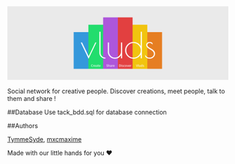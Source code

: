 ![Vluds](/img/banniere.png "Vluds")

 Social network for creative people. Discover creations, meet people, talk to them and share !

##Database
Use tack_bdd.sql for database connection

##Authors

[TymmeSyde](https://github.com/TymmeSyde), [mxcmaxime](https://github.com/mxcmaxime)

Made with our little hands for you :heart:
